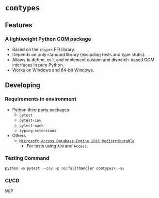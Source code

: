 # `comtypes`

## Features
### A lightweight Python COM package
- Based on the `ctypes` FFI library.
- Depends on only standard library (excluding tests and type stubs).
- Allows to define, call, and implement custom and dispatch-based COM interfaces in pure Python.
- Works on Windows and 64-bit Windows.

## Developing
### Requirements in environment
- Python third party packages
    - `pytest`
    - `pytest-cov`
    - `pytest-mock`
    - `typing-extensions`
- Others
    - [`Microsoft Access Database Engine 2016 Redistributable`](https://www.microsoft.com/en-US/download/details.aspx?id=54920)
        - For tests using `ADO` and `Access`.

### Testing Command
```python -m pytest --cov -p no:faulthandler comtypes\ -vv```

### CI/CD
WIP
